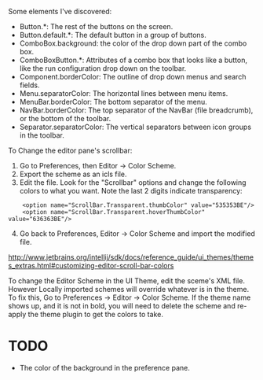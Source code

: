 Some elements I've discovered:

- Button.*: The rest of the buttons on the screen.
- Button.default.*: The default button in a group of buttons.
- ComboBox.background: the color of the drop down part of the combo box.
- ComboBoxButton.*: Attributes of a combo box that looks like a button, like
  the run configuration drop down on the toolbar.
- Component.borderColor: The outline of drop down menus and search fields.
- Menu.separatorColor: The horizontal lines between menu items.
- MenuBar.borderColor: The bottom separator of the menu.
- NavBar.borderColor: The top separator of the NavBar (file breadcrumb), or the
  bottom of the toolbar.
- Separator.separatorColor: The vertical separators between icon groups in the
  toolbar.

To Change the editor pane's scrollbar:
1. Go to Preferences, then Editor -> Color Scheme.
2. Export the scheme as an icls file.
3. Edit the file.  Look for the "Scrollbar" options and change the following
  colors to what you want.  Note the last 2 digits indicate transparency:
```
    <option name="ScrollBar.Transparent.thumbColor" value="535353BE"/>
    <option name="ScrollBar.Transparent.hoverThumbColor" value="636363BE"/>
```
4. Go back to Preferences, Editor -> Color Scheme and import the modified file.

http://www.jetbrains.org/intellij/sdk/docs/reference_guide/ui_themes/themes_extras.html#customizing-editor-scroll-bar-colors

To change the Editor Scheme in the UI Theme, edit the sceme's XML file.  However
Locally imported schemes will override whatever is in the theme.  To fix this,
Go to Preferences -> Editor -> Color Scheme.  If the theme name shows up, and 
it is not in bold, you will need to delete the scheme and re-apply the theme
plugin to get the colors to take.

TODO
====

- The color of the background in the preference pane.